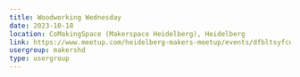 ```yaml
---
title: Woodworking Wednesday
date: 2023-10-18
location: CoMakingSpace (Makerspace Heidelberg), Heidelberg
link: https://www.meetup.com/heidelberg-makers-meetup/events/dfbltsyfcnbxb/
usergroup: makershd
type: usergroup
---
```

